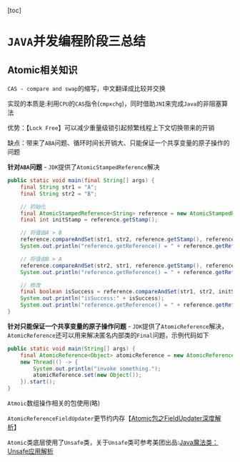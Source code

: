 [toc]

# `JAVA`并发编程阶段三总结

## Atomic相关知识

`CAS - compare and swap`的缩写，中文翻译成比较并交换

实现的本质是:利用`CPU`的`CAS`指令(`cmpxchg`)，同时借助`JNI`来完成`Java`的非阻塞算法

优势：【`Lock Free`】可以减少重量级锁引起频繁线程上下文切换带来的开销

缺点：带来了`ABA`问题、循环时间长开销大、只能保证一个共享变量的原子操作的问题

**针对`ABA`问题** - `JDK`提供了`AtomicStampedReference`解决

```java
public static void main(final String[] args) {
    final String str1 = "A";
    final String str2 = "B";

    // 初始化
    final AtomicStampedReference<String> reference = new AtomicStampedReference<String>(str1, 1);
    final int initStamp = reference.getStamp();

    // 将值由A > B
    reference.compareAndSet(str1, str2, reference.getStamp(), reference.getStamp() + 1);
    System.out.println("reference.getReference() = " + reference.getReference());

    // 将值由B > A
    reference.compareAndSet(str2, str1, reference.getStamp(), reference.getStamp() + 1);
    System.out.println("reference.getReference() = " + reference.getReference());

    // 修改
    final boolean isSuccess = reference.compareAndSet(str1, str2, initStamp, reference.getStamp() + 1);
    System.out.println("isSuccess:" + isSuccess);
    System.out.println("reference.getReference() = " + reference.getReference());
}
```

**针对只能保证一个共享变量的原子操作问题** - `JDK`提供了`AtomicReference`解决，`AtomicReference`还可以用来解决匿名内部类的`Final`问题，示例代码如下

```java
public static void main(String[] args) {
    final AtomicReference<Object> atomicReference = new AtomicReference<>(new Object());
    new Thread(() -> {
        System.out.println("invoke something.");
        atomicReference.set(new Object());
    }).start();
}
```

`Atmoic`数组操作相关的包使用(略)

`AtomicReferenceFieldUpdater`更节约内存【[Atomic包之FieldUpdater深度解析](https://github.com/aCoder2013/blog/issues/10)】

`Atomic`类底层使用了`Unsafe`类，关于`Unsafe`类可参考美团出品:[Java魔法类：Unsafe应用解析](https://tech.meituan.com/2019/02/14/talk-about-java-magic-class-unsafe.html)

